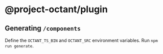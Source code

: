 # @project-octant/plugin

## Generating `/components`

Define the `OCTANT_TS_BIN` and `OCTANT_SRC` environment variables.
Run `npm run generate`.
